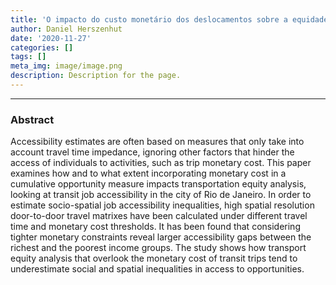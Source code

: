 ```yaml
---
title: 'O impacto do custo monetário dos deslocamentos sobre a equidade da acessibilidade ao emprego por transporte público no Rio de Janeiro'
author: Daniel Herszenhut
date: '2020-11-27'
categories: []
tags: []
meta_img: image/image.png
description: Description for the page.
---
```


<div class="mx-0 mx-md-4"> <hr> </div>

### Abstract

Accessibility estimates are often based on measures that only take into account travel time impedance, ignoring other factors that hinder the access of individuals to activities, such as trip monetary cost. This paper examines how and to what extent incorporating monetary cost in a cumulative opportunity measure impacts transportation equity analysis, looking at transit job accessibility in the city of Rio de Janeiro. In order to estimate socio-spatial job accessibility inequalities, high spatial resolution door-to-door travel matrixes have been calculated under different travel time and monetary cost thresholds. It has been found that considering tighter monetary constraints reveal larger accessibility gaps between the richest and the poorest income groups. The study shows how transport equity analysis that overlook the monetary cost of transit trips tend to underestimate social and spatial inequalities in access to opportunities.
